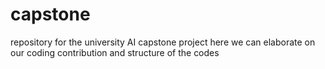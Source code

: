 # capstone
repository for the university AI capstone project
here we can elaborate on our coding contribution and structure of the codes
